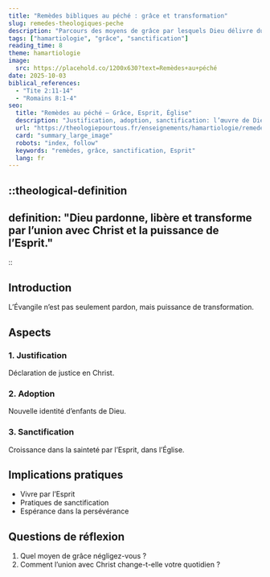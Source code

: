 ```yaml
---
title: "Remèdes bibliques au péché : grâce et transformation"
slug: remedes-theologiques-peche
description: "Parcours des moyens de grâce par lesquels Dieu délivre du péché et transforme."
tags: ["hamartiologie", "grâce", "sanctification"]
reading_time: 8
theme: hamartiologie
image:
  src: https://placehold.co/1200x630?text=Remèdes+au+péché
date: 2025-10-03
biblical_references:
  - "Tite 2:11-14"
  - "Romains 8:1-4"
seo:
  title: "Remèdes au péché — Grâce, Esprit, Église"
  description: "Justification, adoption, sanctification: l’œuvre de Dieu contre le péché."
  url: "https://theologiepourtous.fr/enseignements/hamartiologie/remedes-theologiques-peche"
  card: "summary_large_image"
  robots: "index, follow"
  keywords: "remèdes, grâce, sanctification, Esprit"
  lang: fr
---
```


::theological-definition
---
definition: "Dieu pardonne, libère et transforme par l’union avec Christ et la puissance de l’Esprit."
---
::

## Introduction

L’Évangile n’est pas seulement pardon, mais puissance de transformation.

## Aspects

### 1. Justification
Déclaration de justice en Christ.

### 2. Adoption
Nouvelle identité d’enfants de Dieu.

### 3. Sanctification
Croissance dans la sainteté par l’Esprit, dans l’Église.

## Implications pratiques
- Vivre par l’Esprit
- Pratiques de sanctification
- Espérance dans la persévérance

## Questions de réflexion
1. Quel moyen de grâce négligez-vous ?
2. Comment l’union avec Christ change-t-elle votre quotidien ?
